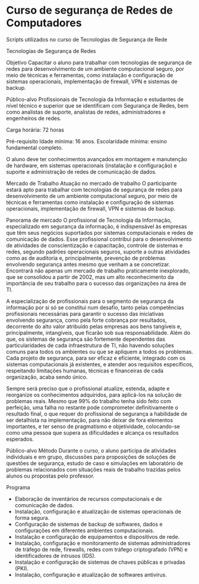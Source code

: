 # Curso de segurança de Redes de Computadores
Scripts utilizados no curso de Tecnologias de Segurança de Rede

Tecnologias de Segurança de Redes

Objetivo 
Capacitar o aluno para trabalhar com tecnologias de segurança de redes para desenvolvimento de um ambiente computacional seguro, por meio de técnicas e ferramentas, como instalação e configuração de sistemas operacionais, implementação de firewall, VPN e sistemas de backup. 

Público-alvo 
Profissionais de Tecnologia da Informação e estudantes de nível técnico e superior que se identificam com Segurança de Redes, bem como analistas de suporte, analistas de redes, administradores e engenheiros de redes.

Carga horária: 72 horas

Pré-requisito
Idade mínima: 16 anos. 
Escolaridade mínima: ensino fundamental completo. 

O aluno deve ter conhecimentos avançados em montagem e manutenção de hardware, em sistemas operacionais (instalação e configuração) e suporte e administração de redes de comunicação de dados.

Mercado de Trabalho
Atuação no mercado de trabalho 
O participante estará apto para trabalhar com tecnologias de segurança de redes para desenvolvimento de um ambiente computacional seguro, por meio de técnicas e ferramentas como instalação e configuração de sistemas operacionais, implementação de firewall, VPN e sistemas de backup. 

Panorama de mercado 
O profissional de Tecnologia da Informação, especializado em segurança da informação, é indispensável às empresas que têm seus negócios suportados por sistemas computacionais e redes de comunicação de dados. Esse profissional contribui para o desenvolvimento de atividades de conscientização e capacitação, controle de sistemas e redes, segundo padrões operacionais seguros, suporte a outras atividades como as de auditoria e, principalmente, prevenção de problemas envolvendo segurança antes mesmo que venham a se concretizar. Encontrará não apenas um mercado de trabalho praticamente inexplorado, que se consolidou a partir de 2002, mas um alto reconhecimento da importância de seu trabalho para o sucesso das organizações na área de TI. 

A especialização de profissionais para o segmento de segurança da informação por si só se constitui num desafio, tanto pelas competências profissionais necessárias para garantir o sucesso das iniciativas envolvendo segurança, como pela forte cobrança por resultados, decorrente do alto valor atribuído pelas empresas aos bens tangíveis e, principalmente, intangíveis, que ficarão sob sua responsabilidade. Além do que, os sistemas de segurança são fortemente dependentes das particularidades de cada infraestrutura de TI, não havendo soluções comuns para todos os ambientes ou que se apliquem a todos os problemas. Cada projeto de segurança, para ser eficaz e eficiente, integrado com os sistemas computacionais já existentes, e atender aos requisitos específicos, respeitando limitações humanas, técnicas e financeiras de cada organização, acaba sendo único. 

Sempre será preciso que o profissional atualize, estenda, adapte e reorganize os conhecimentos adquiridos, para aplicá-los na solução de problemas reais. Mesmo que 99% do trabalho tenha sido feito com perfeição, uma falha no restante pode comprometer definitivamente o resultado final, o que requer do profissional de segurança a habilidade de ser detalhista na implementação, para não deixar de fora elementos importantes, e ter senso de pragmatismo e objetividade, colocando-se como uma pessoa que supera as dificuldades e alcança os resultados esperados.

Público-alvo
Método
Durante o curso, o aluno participa de atividades individuais e em grupo, discussões para proposições de soluções de questões de segurança, estudo de caso e simulações em laboratório de problemas relacionados com situações reais de trabalho trazidas pelos alunos ou propostas pelo professor.

Programa
- Elaboração de inventários de recursos computacionais e de comunicação de dados. 
- Instalação, configuração e atualização de sistemas operacionais de forma segura. 
- Configuração de sistemas de backup de softwares, dados e configurações em diferentes ambientes computacionais. 
- Instalação e configuração de equipamentos e dispositivos de rede. 
- Instalação, configuração e monitoramento de sistemas administradores de tráfego de rede, firewalls, redes com tráfego criptografado (VPN) e identificadores de intrusos (IDS). 
- Instalação e configuração de sistemas de chaves públicas e privadas (PKI). 
- Instalação, configuração e atualização de softwares antivírus.

